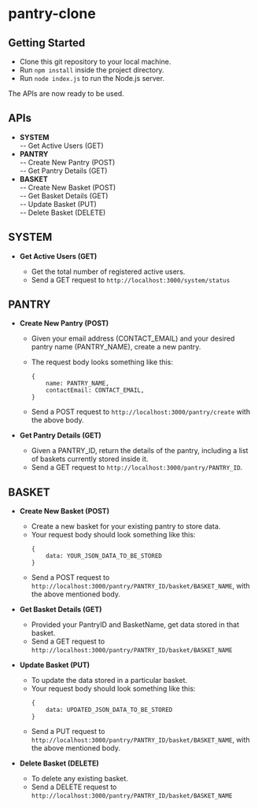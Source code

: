 # pantry-clone

## Getting Started

- Clone this git repository to your local machine.
- Run `npm install` inside the project directory.
- Run `node index.js` to run the Node.js server.

The APIs are now ready to be used.

## APIs

- **SYSTEM**  
   -- Get Active Users (GET)
- **PANTRY**  
   -- Create New Pantry (POST)  
   -- Get Pantry Details (GET)
- **BASKET**  
   -- Create New Basket (POST)  
   -- Get Basket Details (GET)  
   -- Update Basket (PUT)  
   -- Delete Basket (DELETE)

## SYSTEM

- **Get Active Users (GET)**

  - Get the total number of registered active users.
  - Send a GET request to `http://localhost:3000/system/status`

## PANTRY

- **Create New Pantry (POST)**

  - Given your email address (CONTACT_EMAIL) and your desired pantry name (PANTRY_NAME), create a new pantry.
  - The request body looks something like this:

    ```
    {
    	name: PANTRY_NAME,
    	contactEmail: CONTACT_EMAIL,
    }
    ```

  - Send a POST request to `http://localhost:3000/pantry/create` with the above body.

- **Get Pantry Details (GET)**

  - Given a PANTRY_ID, return the details of the pantry, including a list of baskets currently stored inside it.
  - Send a GET request to `http://localhost:3000/pantry/PANTRY_ID`.

## BASKET

- **Create New Basket (POST)**

  - Create a new basket for your existing pantry to store data.
  - Your request body should look something like this:
    ```
    {
    	data: YOUR_JSON_DATA_TO_BE_STORED
    }
    ```
  - Send a POST request to `http://localhost:3000/pantry/PANTRY_ID/basket/BASKET_NAME`, with the above mentioned body.

- **Get Basket Details (GET)**

  - Provided your PantryID and BasketName, get data stored in that basket.
  - Send a GET request to `http://localhost:3000/pantry/PANTRY_ID/basket/BASKET_NAME`

- **Update Basket (PUT)**

  - To update the data stored in a particular basket.
  - Your request body should look something like this:
    ```
    {
    	data: UPDATED_JSON_DATA_TO_BE_STORED
    }
    ```
  - Send a PUT request to `http://localhost:3000/pantry/PANTRY_ID/basket/BASKET_NAME`, with the above mentioned body.

- **Delete Basket (DELETE)**

  - To delete any existing basket.
  - Send a DELETE request to `http://localhost:3000/pantry/PANTRY_ID/basket/BASKET_NAME`
